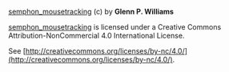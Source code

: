 [semphon_mousetracking](https://github.com/gpwilliams/semphon_mousetracking) (c) by **Glenn P. Williams**

[semphon_mousetracking](https://github.com/gpwilliams/semphon_mousetracking) is licensed under a
Creative Commons Attribution-NonCommercial 4.0 International License.

See [http://creativecommons.org/licenses/by-nc/4.0/](http://creativecommons.org/licenses/by-nc/4.0/).